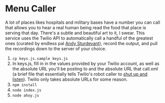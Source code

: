 # Menu Caller

A lot of places likes hospitals and military bases have a number you can call that allows you to hear a real human being read the food that place is serving that day. There's a subtle and beautiful art to it, I swear. This service uses the Twilio API to automatically call a handful of the greatest ones (curated by endless pal [Andy Sturdevant](http://www.andysturdevant.com/)), record the output, and pull the recordings down to the server of your choice.

1. `cp keys.js.sample keys.js`
2. In keys.js, fill in in the values provided by your Twilio account, as well as the absolute URL you'll be posting to and the absolute URL that call.xml (a brief file that essentially tells Twilio's robot caller to [shut up and listen](https://www.youtube.com/watch?v=MdCRcrgX080)). Twilio only takes absolute URLs for some reason.
3. `npm install`
4. `node index.js`
5. `node ahoy.js`

